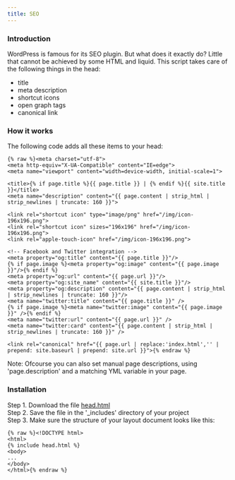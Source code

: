 ```yaml
---
title: SEO
---
```


### Introduction

WordPress is famous for its SEO plugin. But what does it exactly do? Little that cannot be achieved by some HTML and liquid. This script takes care of the following things in the head:

- title
- meta description
- shortcut icons
- open graph tags
- canonical link

### How it works

The following code adds all these items to your head:

```
{% raw %}<meta charset="utf-8">
<meta http-equiv="X-UA-Compatible" content="IE=edge">
<meta name="viewport" content="width=device-width, initial-scale=1">

<title>{% if page.title %}{{ page.title }} | {% endif %}{{ site.title }}</title>
<meta name="description" content="{{ page.content | strip_html | strip_newlines | truncate: 160 }}">

<link rel="shortcut icon" type="image/png" href="/img/icon-196x196.png">
<link rel="shortcut icon" sizes="196x196" href="/img/icon-196x196.png">
<link rel="apple-touch-icon" href="/img/icon-196x196.png">

<!-- Facebook and Twitter integration -->
<meta property="og:title" content="{{ page.title }}"/>
{% if page.image %}<meta property="og:image" content="{{ page.image }}"/>{% endif %}
<meta property="og:url" content="{{ page.url }}"/>
<meta property="og:site_name" content="{{ site.title }}"/>
<meta property="og:description" content="{{ page.content | strip_html | strip_newlines | truncate: 160 }}"/>
<meta name="twitter:title" content="{{ page.title }}" />
{% if page.image %}<meta name="twitter:image" content="{{ page.image }}" />{% endif %}
<meta name="twitter:url" content="{{ page.url }}" />
<meta name="twitter:card" content="{{ page.content | strip_html | strip_newlines | truncate: 160 }}" />

<link rel="canonical" href="{{ page.url | replace:'index.html','' | prepend: site.baseurl | prepend: site.url }}">{% endraw %}
```

Note: Ofcourse you can also set manual page descriptions, using 'page.description' and a matching YML variable in your page. 

### Installation

Step 1. Download the file [head.html](https://raw.githubusercontent.com/jhvanderschee/jekyllcodex/gh-pages/_includes/head.html)
<br />Step 2. Save the file in the '_includes' directory of your project
<br />Step 3. Make sure the structure of your layout document looks like this:

```
{% raw %}<!DOCTYPE html>
<html>
{% include head.html %}
<body>
...
</body>
</html>{% endraw %}
```

